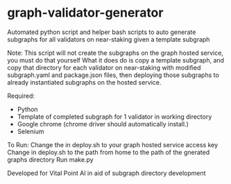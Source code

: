 # graph-validator-generator
Automated python script and helper bash scripts to auto generate subgraphs for all validators on near-staking given a template subgraph

Note: This script will not create the subgraphs on the graph hosted service, you must do that yourself What it does do is copy a template subgraph, 
and copy that directory for each validator on near-staking with modified subgraph.yaml and package.json files, then deploying those subgraphs to 
already instantiated subgraphs on the hosted service. 

Required: 
- Python
- Template of completed subgraph for 1 validator in working directory
- Google chrome (chrome driver should automatically install.)
- Selenium

To Run: 
Change the <access-key> in deploy.sh to your graph hosted service access key
Change <path-to> in deploy.sh to the path from home to the path of the gnerated graphs directory
Run make.py

Developed for Vital Point AI in aid of subgraph directory development
